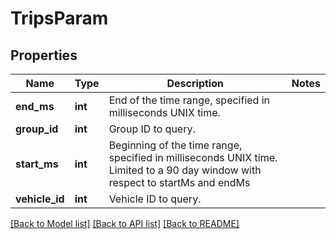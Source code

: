 # TripsParam

## Properties
Name | Type | Description | Notes
------------ | ------------- | ------------- | -------------
**end_ms** | **int** | End of the time range, specified in milliseconds UNIX time. | 
**group_id** | **int** | Group ID to query. | 
**start_ms** | **int** | Beginning of the time range, specified in milliseconds UNIX time. Limited to a 90 day window with respect to startMs and endMs | 
**vehicle_id** | **int** | Vehicle ID to query. | 

[[Back to Model list]](../README.md#documentation-for-models) [[Back to API list]](../README.md#documentation-for-api-endpoints) [[Back to README]](../README.md)


